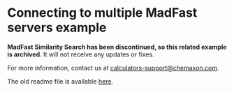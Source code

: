 Connecting to multiple MadFast servers example
==============================================

**MadFast Similarity Search has been discontinued, so this related example is archived**. It will not receive any updates or fixes.

For more information, contact us at [calculators-support@chemaxon.com](mailto:calculators-support@chemaxon.com).

The old readme file is available [here](README-OLD.md).
